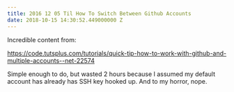 ```yaml
---
title: 2016 12 05 Til How To Switch Between Github Accounts
date: 2018-10-15 14:30:52.449000000 Z
---
```


Incredible content from:

<https://code.tutsplus.com/tutorials/quick-tip-how-to-work-with-github-and-multiple-accounts--net-22574>

Simple enough to do, but wasted 2 hours because I assumed my default account has already has SSH key hooked up. And to my horror, nope.